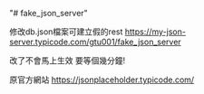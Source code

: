 "# fake_json_server"  

修改db.json檔案可建立假的rest
	https://my-json-server.typicode.com/gtu001/fake_json_server

改了不會馬上生效 要等個幾分鐘!

原官方網站 https://jsonplaceholder.typicode.com/